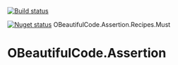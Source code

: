 [![Build status](https://ci.appveyor.com/api/projects/status/kr3gtvor521ab2tw?svg=true)](https://ci.appveyor.com/project/SurajGupta/obeautifulcode-assertion)

[![Nuget status](https://img.shields.io/nuget/v/OBeautifulCode.Assertion.Recipes.Must.svg)](https://www.nuget.org/packages/OBeautifulCode.Assertion.Recipes.Must)  OBeautifulCode.Assertion.Recipes.Must

# OBeautifulCode.Assertion
